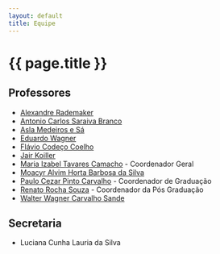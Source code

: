 ```yaml
---
layout: default
title: Equipe
---
```


# {{ page.title }}

## Professores

- [Alexandre Rademaker](/people/alexandre.rademaker.html)
- [Antonio Carlos Saraiva Branco](/people/antonio.branco.html)
- [Asla Medeiros e Sá](/people/asla.sa.html)
- [Eduardo Wagner](/people/eduardo.wagner.html)
- [Flávio Codeço Coelho](/people/flavio.coelho.html)
- [Jair Koiller](/people/jair.koiller.html)
- [Maria Izabel Tavares Camacho](/people/maria.camacho.html) - Coordenador Geral
- [Moacyr Alvim Horta Barbosa da Silva](/people/moacyr.silva.html)
- [Paulo Cezar Pinto Carvalho](/people/paulo.carvalho.html) - Coordenador de Graduação
- [Renato Rocha Souza](/people/renato.souza.html) - Coordenador da Pós Graduação
- [Walter Wagner Carvalho Sande](/people/walter.sande.html)

## Secretaria

- Luciana Cunha Lauria da Silva


